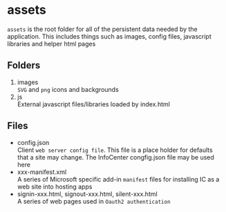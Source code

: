 # assets

`assets` is the root folder for all of the persistent data needed by the application. This includes things such as images, config files, javascript libraries and helper html pages

## Folders

1. images  
  `SVG` and `png` icons and backgrounds
2. js  
  External javascript files/libraries loaded by index.html

## Files

- config.json  
  Client `web server config file`. This file is a place holder for defaults that a site may change. The InfoCenter congfig.json file may be used here
- xxx-manifest.xml    
  A series of Microsoft specific add-in `manifest` files for installing IC as a web site into hosting apps
- signin-xxx.html, signout-xxx.html, silent-xxx.html  
  A series of web pages used in `Oauth2 authentication`

